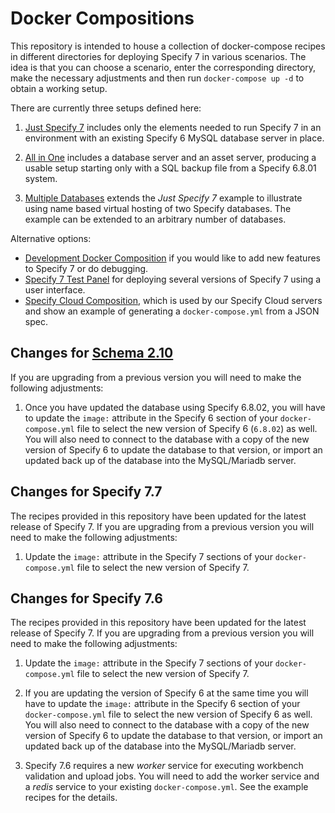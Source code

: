 # Docker Compositions

This repository is intended to house a collection of docker-compose
recipes in different directories for deploying Specify 7 in various
scenarios. The idea is that you can choose a scenario, enter the
corresponding directory, make the necessary adjustments and then run
`docker-compose up -d` to obtain a working setup.

There are currently three setups defined here:

1) [Just Specify 7](just-specify7/README.md) includes only the elements needed
to run Specify 7 in an environment with an existing Specify 6 MySQL
database server in place.

2) [All in One](all-in-one/README.md) includes a database server and
an asset server, producing a usable setup starting only with a SQL
backup file from a Specify 6.8.01 system.

3) [Multiple Databases](multiple-databases/README.md) extends the
*Just Specify 7* example to illustrate using name based virtual hosting
of two Specify databases. The example can be extended to an arbitrary
number of databases.

Alternative options:
- [Development Docker Composition](https://github.com/specify/specify7/wiki/Docker-Workflow-for-Development)
  if you would like to add new features to Specify 7 or do debugging.
- [Specify 7 Test Panel](https://github.com/specify/specify7-test-panel)
  for deploying several versions of Specify 7 using a user interface.
- [Specify Cloud Composition](https://github.com/specify/docker-compositions/tree/production/specifycloud),
  which is used by our Specify Cloud servers and show
  an example of generating a `docker-compose.yml` from a JSON spec.

## Changes for [Schema 2.10](https://discourse.specifysoftware.org/t/specify-6-8-02-and-schema-2-10-updates-release-notes/830)

If you are upgrading from a previous
version you will need to make the following adjustments:

1. Once you have updated the database using Specify 6.8.02, you
   will have to update the `image:` attribute in the Specify 6 section of your
   `docker-compose.yml` file to select the new version of Specify 6 (`6.8.02`) as
   well. You will also need to connect to the database with a copy of
   the new version of Specify 6 to update the database to that
   version, or import an updated back up of the database into the
   MySQL/Mariadb server.

## Changes for Specify 7.7

The recipes provided in this repository have been updated for the
latest release of Specify 7. If you are upgrading from a previous
version you will need to make the following adjustments:

1. Update the `image:` attribute in the Specify 7 sections of your
   `docker-compose.yml` file to select the new version of Specify 7.

## Changes for Specify 7.6

The recipes provided in this repository have been updated for the
latest release of Specify 7. If you are upgrading from a previous
version you will need to make the following adjustments:

1. Update the `image:` attribute in the Specify 7 sections of your
   `docker-compose.yml` file to select the new version of Specify 7.

2. If you are updating the version of Specify 6 at the same time you
   will have to update the `image:` attribute in the Specify 6 section of your
   `docker-compose.yml` file to select the new version of Specify 6 as
   well. You will also need to connect to the database with a copy of
   the new version of Specify 6 to update the database to that
   version, or import an updated back up of the database into the
   MySQL/Mariadb server.

3. Specify 7.6 requires a new *worker* service for executing workbench
   validation and upload jobs. You will need to add the worker service
   and a *redis* service to your existing `docker-compose.yml`. See
   the example recipes for the details.
